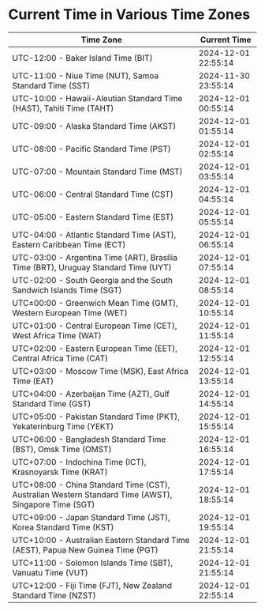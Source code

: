# Current Time in Various Time Zones

| Time Zone | Current Time |
|-----------|--------------|
| UTC-12:00 - Baker Island Time (BIT) | 2024-12-01 22:55:14 |
| UTC-11:00 - Niue Time (NUT), Samoa Standard Time (SST) | 2024-11-30 23:55:14 |
| UTC-10:00 - Hawaii-Aleutian Standard Time (HAST), Tahiti Time (TAHT) | 2024-12-01 00:55:14 |
| UTC-09:00 - Alaska Standard Time (AKST) | 2024-12-01 01:55:14 |
| UTC-08:00 - Pacific Standard Time (PST) | 2024-12-01 02:55:14 |
| UTC-07:00 - Mountain Standard Time (MST) | 2024-12-01 03:55:14 |
| UTC-06:00 - Central Standard Time (CST) | 2024-12-01 04:55:14 |
| UTC-05:00 - Eastern Standard Time (EST) | 2024-12-01 05:55:14 |
| UTC-04:00 - Atlantic Standard Time (AST), Eastern Caribbean Time (ECT) | 2024-12-01 06:55:14 |
| UTC-03:00 - Argentina Time (ART), Brasília Time (BRT), Uruguay Standard Time (UYT) | 2024-12-01 07:55:14 |
| UTC-02:00 - South Georgia and the South Sandwich Islands Time (SGT) | 2024-12-01 08:55:14 |
| UTC±00:00 - Greenwich Mean Time (GMT), Western European Time (WET) | 2024-12-01 10:55:14 |
| UTC+01:00 - Central European Time (CET), West Africa Time (WAT) | 2024-12-01 11:55:14 |
| UTC+02:00 - Eastern European Time (EET), Central Africa Time (CAT) | 2024-12-01 12:55:14 |
| UTC+03:00 - Moscow Time (MSK), East Africa Time (EAT) | 2024-12-01 13:55:14 |
| UTC+04:00 - Azerbaijan Time (AZT), Gulf Standard Time (GST) | 2024-12-01 14:55:14 |
| UTC+05:00 - Pakistan Standard Time (PKT), Yekaterinburg Time (YEKT) | 2024-12-01 15:55:14 |
| UTC+06:00 - Bangladesh Standard Time (BST), Omsk Time (OMST) | 2024-12-01 16:55:14 |
| UTC+07:00 - Indochina Time (ICT), Krasnoyarsk Time (KRAT) | 2024-12-01 17:55:14 |
| UTC+08:00 - China Standard Time (CST), Australian Western Standard Time (AWST), Singapore Time (SGT) | 2024-12-01 18:55:14 |
| UTC+09:00 - Japan Standard Time (JST), Korea Standard Time (KST) | 2024-12-01 19:55:14 |
| UTC+10:00 - Australian Eastern Standard Time (AEST), Papua New Guinea Time (PGT) | 2024-12-01 21:55:14 |
| UTC+11:00 - Solomon Islands Time (SBT), Vanuatu Time (VUT) | 2024-12-01 21:55:14 |
| UTC+12:00 - Fiji Time (FJT), New Zealand Standard Time (NZST) | 2024-12-01 22:55:14 |
